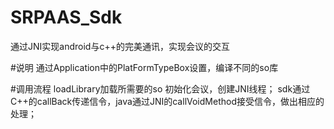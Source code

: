 # SRPAAS_Sdk
通过JNI实现android与c++的完美通讯，实现会议的交互

#说明
通过Application中的PlatFormTypeBox设置，编译不同的so库

#调用流程
loadLibrary加载所需要的so
初始化会议，创建JNI线程；
sdk通过C++的callBack传递信令，java通过JNI的callVoidMethod接受信令，做出相应的处理；





